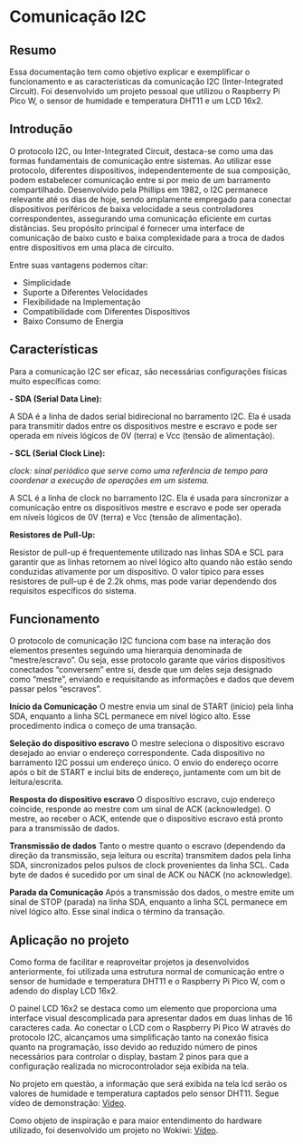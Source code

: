 # Comunicação I2C

## Resumo
Essa documentação tem como objetivo explicar e exemplificar o funcionamento e as características da comunicação I2C (Inter-Integrated Circuit). Foi desenvolvido um projeto pessoal que utilizou o Raspberry Pi Pico W, o sensor de humidade e temperatura DHT11 e um LCD 16x2.

## Introdução
O protocolo I2C, ou Inter-Integrated Circuit, destaca-se como uma das formas fundamentais de comunicação entre sistemas. Ao utilizar esse protocolo, diferentes dispositivos, independentemente de sua composição, podem estabelecer comunicação entre si por meio de um barramento compartilhado. Desenvolvido pela Phillips em 1982, o I2C permanece relevante até os dias de hoje, sendo amplamente empregado para conectar dispositivos periféricos de baixa velocidade a seus controladores correspondentes, assegurando uma comunicação eficiente em curtas distâncias. Seu propósito principal é fornecer uma interface de comunicação de baixo custo e baixa complexidade para a troca de dados entre dispositivos em uma placa de circuito.

Entre suas vantagens podemos citar:
- Simplicidade
- Suporte a Diferentes Velocidades
- Flexibilidade na Implementação
- Compatibilidade com Diferentes Dispositivos
- Baixo Consumo de Energia

## Características
Para a comunicação I2C ser eficaz, são necessárias configurações físicas muito específicas como:

**- SDA (Serial Data Line):**

A SDA é a linha de dados serial bidirecional no barramento I2C. Ela é usada para transmitir dados entre os dispositivos mestre e escravo e pode ser operada em níveis lógicos de 0V (terra) e Vcc (tensão de alimentação).

**- SCL (Serial Clock Line):**

*clock: sinal periódico que serve como uma referência de tempo para coordenar a execução de operações em um sistema.*

A SCL é a linha de clock no barramento I2C. Ela é usada para sincronizar a comunicação entre os dispositivos mestre e escravo e pode ser operada em níveis lógicos de 0V (terra) e Vcc (tensão de alimentação).

**Resistores de Pull-Up:**

Resistor de pull-up é frequentemente utilizado nas linhas SDA e SCL para garantir que as linhas retornem ao nível lógico alto quando não estão sendo conduzidas ativamente por um dispositivo.
O valor típico para esses resistores de pull-up é de 2.2k ohms, mas pode variar dependendo dos requisitos específicos do sistema.

## Funcionamento
O protocolo de comunicação I2C funciona com base na interação dos elementos presentes seguindo uma hierarquia denominada de “mestre/escravo”. Ou seja, esse protocolo garante que vários dispositivos conectados “conversem” entre si, desde que um deles seja designado como “mestre”, enviando e requisitando as informações e dados que devem passar pelos “escravos”. 

**Início da Comunicação**
O mestre envia um sinal de START (início) pela linha SDA, enquanto a linha SCL permanece em nível lógico alto. Esse procedimento indica o começo de uma transação.

**Seleção do dispositivo escravo**
O mestre seleciona o dispositivo escravo desejado ao enviar o endereço correspondente. Cada dispositivo no barramento I2C possui um endereço único. O envio do endereço ocorre após o bit de START e inclui bits de endereço, juntamente com um bit de leitura/escrita.

**Resposta do dispositivo escravo**
O dispositivo escravo, cujo endereço coincide, responde ao mestre com um sinal de ACK (acknowledge). O mestre, ao receber o ACK, entende que o dispositivo escravo está pronto para a transmissão de dados.

**Transmissão de dados**
Tanto o mestre quanto o escravo (dependendo da direção da transmissão, seja leitura ou escrita) transmitem dados pela linha SDA, sincronizados pelos pulsos de clock provenientes da linha SCL. Cada byte de dados é sucedido por um sinal de ACK ou NACK (no acknowledge).

**Parada da Comunicação**
Após a transmissão dos dados, o mestre emite um sinal de STOP (parada) na linha SDA, enquanto a linha SCL permanece em nível lógico alto. Esse sinal indica o término da transação.

## Aplicação no projeto
Como forma de facilitar e reaproveitar projetos ja desenvolvidos anteriormente, foi utilizada uma estrutura normal de comunicação entre o sensor de humidade e temperatura DHT11 e o Raspberry Pi Pico W, com o adendo do display LCD 16x2. 

O painel LCD 16x2 se destaca como um elemento que proporciona uma interface visual descomplicada para apresentar dados em duas linhas de 16 caracteres cada. Ao conectar o LCD com o Raspberry Pi Pico W através do protocolo I2C, alcançamos uma simplificação tanto na conexão física quanto na programação, isso devido ao reduzido número de pinos necessários para controlar o display, bastam 2 pinos para que a configuração realizada no microcontrolador seja exibida na tela.

No projeto em questão, a informação que será exibida na tela lcd serão os valores de humidade e temperatura captados pelo sensor DHT11. Segue vídeo de demonstração:
[Vídeo](https://drive.google.com/file/d/1KQMjkccVq3FWQfOO4QVEAesZUEnKkuIP/view?usp=sharing).

Como objeto de inspiração e para maior entendimento do hardware utilizado, foi desenvolvido um projeto no Wokiwi:
[Vídeo](https://wokwi.com/projects/379310165832565761).
